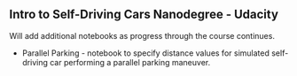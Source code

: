 ## Intro to Self-Driving Cars Nanodegree - Udacity
Will add additional notebooks as progress through the course continues.
* Parallel Parking - notebook to specify distance values for simulated self-driving car performing a parallel parking maneuver.
